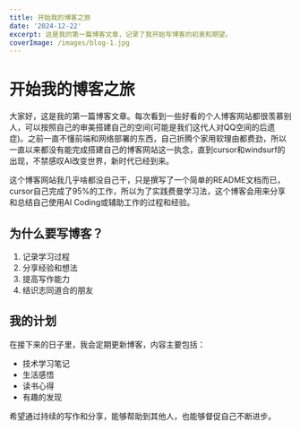 ```yaml
---
title: 开始我的博客之旅
date: '2024-12-22'
excerpt: 这是我的第一篇博客文章，记录了我开始写博客的初衷和期望。
coverImage: /images/blog-1.jpg
---
```

# 开始我的博客之旅
大家好，这是我的第一篇博客文章。每次看到一些好看的个人博客网站都很羡慕别人，可以按照自己的审美搭建自己的空间(可能是我们这代人对QQ空间的后遗症)。之前一直不懂前端和网络部署的东西，自己折腾个家用软理由都费劲，所以一直以来都没有能完成搭建自己的博客网站这一执念，直到cursor和windsurf的出现，不禁感叹AI改变世界，新时代已经到来。

这个博客网站我几乎啥都没自己干，只是撰写了一个简单的README文档而已，cursor自己完成了95%的工作，所以为了实践费曼学习法，这个博客会用来分享和总结自己使用AI Coding或辅助工作的过程和经验。
## 为什么要写博客？

1. 记录学习过程
2. 分享经验和想法
3. 提高写作能力
4. 结识志同道合的朋友

## 我的计划

在接下来的日子里，我会定期更新博客，内容主要包括：

- 技术学习笔记
- 生活感悟
- 读书心得
- 有趣的发现

希望通过持续的写作和分享，能够帮助到其他人，也能够督促自己不断进步。